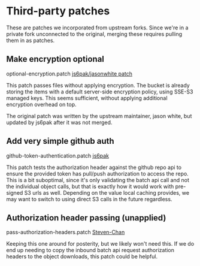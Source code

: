 # Third-party patches

These are patches we incorporated from upstream forks. Since we're in a private fork unconnected to the original, merging these requires pulling them in as patches.

## Make encryption optional

optional-encryption.patch
[js6pak/jasonwhite patch](https://github.com/jasonwhite/rudolfs/commit/ce4541ef6900174e4e9ed4a41bb24739aab10e25)

This patch passes files without applying encryption. The bucket is already storing the items with a default server-side encryption policy, using SSE-S3 managed keys. This seems sufficient, without applying additional encryption overhead on top.

The original patch was written by the upstream maintainer, jason white, but updated by js6pak after it was not merged.

## Add very simple github auth

github-token-authentication.patch
[js6pak](https://github.com/jasonwhite/rudolfs/commit/3ed2b40967474b9ca14ab6e942259cc8d8c4a443)

This patch tests the authorization header against the github repo api to ensure the provided token has pull/push authorization to access the repo. This is a bit suboptimal, since it's only validating the batch api call and not the individual object calls, but that is exactly how it would work with pre-signed S3 urls as well. Depending on the value local caching provides, we may want to switch to using direct S3 calls in the future regardless.

## Authorization header passing (unapplied)

pass-authorization-headers.patch
[Steven-Chan](https://github.com/jasonwhite/rudolfs/commit/dbe4fcfcfc82db7ca7ba903f9b14378cfaf051da)

Keeping this one around for posterity, but we likely won't need this. If we do end up needing to copy the inbound batch api request authorization headers to the object downloads, this patch could be helpful.
